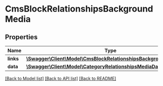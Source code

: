 # CmsBlockRelationshipsBackgroundMedia

## Properties
Name | Type | Description | Notes
------------ | ------------- | ------------- | -------------
**links** | [**\Swagger\Client\Model\CmsBlockRelationshipsBackgroundMediaLinks**](CmsBlockRelationshipsBackgroundMediaLinks.md) |  | [optional] 
**data** | [**\Swagger\Client\Model\CategoryRelationshipsMediaData**](CategoryRelationshipsMediaData.md) |  | [optional] 

[[Back to Model list]](../../README.md#documentation-for-models) [[Back to API list]](../../README.md#documentation-for-api-endpoints) [[Back to README]](../../README.md)

